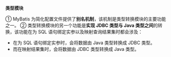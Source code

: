 **类型模块**

① MyBatis 为简化配置文件提供了**别名机制**，该机制是类型转换模块的主要功能之一。
② 类型转换模块的另一个功能是**实现 JDBC 类型与 Java 类型之间**的转换，该功能在为 SQL 语句绑定实参以及映射查询结果集时都会涉及：
- 在为 SQL 语句绑定实参时，会将数据由 Java 类型转换成 JDBC 类型。
- 而在映射结果集时，会将数据由 JDBC 类型转换成 Java 类型。